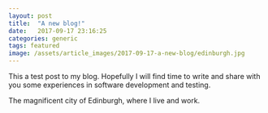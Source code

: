 ```yaml
---
layout: post
title:  "A new blog!"
date:   2017-09-17 23:16:25
categories: generic
tags: featured
image: /assets/article_images/2017-09-17-a-new-blog/edinburgh.jpg
---
```


This a test post to my blog. Hopefully I will find time to write and share with you some experiences in software development and testing. 

The magnificent city of Edinburgh, where I live and work.
